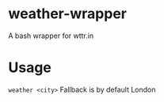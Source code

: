 # weather-wrapper
A bash wrapper for wttr.in

# Usage
`weather <city>`
Fallback is by default London
